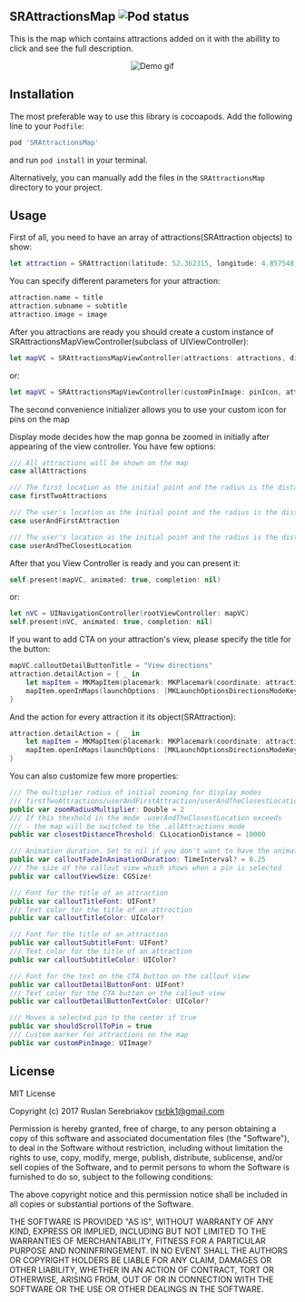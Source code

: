 SRAttractionsMap ![Pod status](https://cocoapod-badges.herokuapp.com/v/SRAttractionsMap/badge.png)
---
This is the map which contains attractions added on it with the abillity to click and see the full description.
<p align="center">
  <img src="https://github.com/rsrbk/SRAttractionsMap/blob/master/gif.gif?raw=true" alt="Demo gif"/>
</p>

Installation
---
The most preferable way to use this library is cocoapods. Add the following line to your `Podfile`:
```sh
pod 'SRAttractionsMap'
```
and run `pod install` in your terminal.

Alternatively, you can manually add the files in the `SRAttractionsMap` directory to your project.

Usage
--
First of all, you need to have an array of attractions(SRAttraction objects) to show:
```swift
let attraction = SRAttraction(latitude: 52.362315, longitude: 4.857548)
```
You can specify different parameters for your attraction:
```swift
attraction.name = title
attraction.subname = subtitle
attraction.image = image
```

After you attractions are ready you should create a custom instance of SRAttractionsMapViewController(subclass of UIViewController):
```swift
let mapVC = SRAttractionsMapViewController(attractions: attractions, displayMode: .allAttractions)
```
or:
```swift
let mapVC = SRAttractionsMapViewController(customPinImage: pinIcon, attractions: attractions, displayMode: .allAttractions)
```
The second convenience initializer allows you to use your custom icon for pins on the map

Display mode decides how the map gonna be zoomed in initially after appearing of the view controller. You have few options:
```swift
/// All attractions will be shown on the map
case allAttractions

/// The first location as the initial point and the radius is the distance to the second attraction times zoomRadiusMultiplier
case firstTwoAttractions

/// The user's location as the initial point and the radius is the distance to the first attraction times zoomRadiusMultiplier
case userAndFirstAttraction

/// The user's location as the initial point and the radius is the distance to the closest attraction times zoomRadiusMultiplier
case userAndTheClosestLocation
```

After that you View Controller is ready and you can present it:
```swift
self.present(mapVC, animated: true, completion: nil)
```
or:
```swift
let nVC = UINavigationController(rootViewController: mapVC)
self.present(nVC, animated: true, completion: nil)
```

If you want to add CTA on your attraction's view, please specify the title for the button:
```swift
mapVC.calloutDetailButtonTitle = "View directions"
attraction.detailAction = { _ in
    let mapItem = MKMapItem(placemark: MKPlacemark(coordinate: attraction.coordinate, addressDictionary:nil))
    mapItem.openInMaps(launchOptions: [MKLaunchOptionsDirectionsModeKey : MKLaunchOptionsDirectionsModeWalking])
}
```
And the action for every attraction it its object(SRAttraction):
```swift
attraction.detailAction = { _ in
    let mapItem = MKMapItem(placemark: MKPlacemark(coordinate: attraction.coordinate, addressDictionary:nil))
    mapItem.openInMaps(launchOptions: [MKLaunchOptionsDirectionsModeKey : MKLaunchOptionsDirectionsModeWalking])
}
```

You can also customize few more properties:
```swift
/// The multiplier radius of initial zooming for display modes
/// firstTwoAttractions/userAndFirstAttraction/userAndTheClosestLocation
public var zoomRadiusMultiplier: Double = 2
/// If this theshold in the mode .userAndTheClosestLocation exceeds
/// - the map will be switched to the .allAttractions mode
public var closestDistanceThreshold: CLLocationDistance = 10000

/// Animation duration. Set to nil if you don't want to have the animation
public var calloutFadeInAnimationDuration: TimeInterval? = 0.25
/// The size of the callout view which shows when a pin is selected
public var calloutViewSize: CGSize!

/// Font for the title of an attraction
public var calloutTitleFont: UIFont?
/// Text color for the title of an attraction
public var calloutTitleColor: UIColor?

/// Font for the title of an attraction
public var calloutSubtitleFont: UIFont?
/// Text color for the title of an attraction
public var calloutSubtitleColor: UIColor?

/// Font for the text on the CTA button on the callout view
public var calloutDetailButtonFont: UIFont?
/// Text color for the CTA button on the callout view
public var calloutDetailButtonTextColor: UIColor?

/// Moves a selected pin to the center if true
public var shouldScrollToPin = true
/// Custom marker for attractions on the map
public var customPinImage: UIImage?
```

License
--
 MIT License

 Copyright (c) 2017 Ruslan Serebriakov <rsrbk1@gmail.com>

 Permission is hereby granted, free of charge, to any person obtaining a copy
 of this software and associated documentation files (the "Software"), to deal
 in the Software without restriction, including without limitation the rights
 to use, copy, modify, merge, publish, distribute, sublicense, and/or sell
 copies of the Software, and to permit persons to whom the Software is
 furnished to do so, subject to the following conditions:

 The above copyright notice and this permission notice shall be included in all
 copies or substantial portions of the Software.

 THE SOFTWARE IS PROVIDED "AS IS", WITHOUT WARRANTY OF ANY KIND, EXPRESS OR
 IMPLIED, INCLUDING BUT NOT LIMITED TO THE WARRANTIES OF MERCHANTABILITY,
 FITNESS FOR A PARTICULAR PURPOSE AND NONINFRINGEMENT. IN NO EVENT SHALL THE
 AUTHORS OR COPYRIGHT HOLDERS BE LIABLE FOR ANY CLAIM, DAMAGES OR OTHER
 LIABILITY, WHETHER IN AN ACTION OF CONTRACT, TORT OR OTHERWISE, ARISING FROM,
 OUT OF OR IN CONNECTION WITH THE SOFTWARE OR THE USE OR OTHER DEALINGS IN THE
 SOFTWARE.
